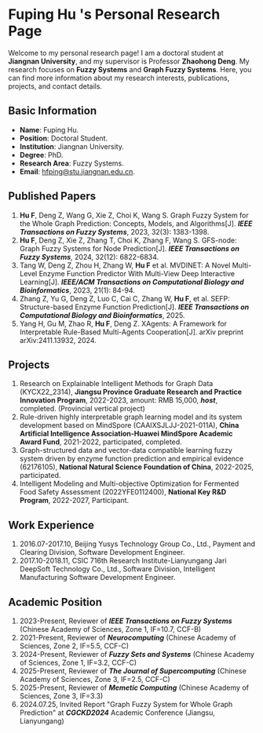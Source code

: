 # Fuping Hu 's Personal Research Page

Welcome to my personal research page! I am a doctoral student at **Jiangnan University**, and my supervisor is Professor **Zhaohong Deng**. My research focuses on **Fuzzy Systems** and **Graph Fuzzy Systems**. Here, you can find more information about my research interests, publications, projects, and contact details.

## Basic Information

- **Name**: Fuping Hu.
- **Position**: Doctoral Student.
- **Institution**: Jiangnan University.
- **Degree**: PhD.
- **Research Area**: Fuzzy Systems.
- **Email**: hfping@stu.jiangnan.edu.cn.

## Published Papers

1. **Hu F**, Deng Z, Wang G, Xie Z, Choi K, Wang S. Graph Fuzzy System for the Whole Graph Prediction: Concepts, Models, and Algorithms[J]. ***IEEE Transactions on Fuzzy Systems***, 2023, 32(3): 1383-1398.
2. **Hu F**, Deng Z, Xie Z, Zhang T, Choi K, Zhang F, Wang S. GFS-node: Graph Fuzzy Systems for Node Prediction[J]. ***IEEE Transactions on Fuzzy Systems***, 2024, 32(12): 6822-6834.
3. Tang W, Deng Z, Zhou H, Zhang W, **Hu F** et al. MVDINET: A Novel Multi-Level Enzyme Function Predictor With Multi-View Deep Interactive Learning[J]. ***IEEE/ACM Transactions on Computational Biology and Bioinformatics***, 2023, 21(1): 84-94.
4. Zhang Z, Yu G, Deng Z, Luo C, Cai C, Zhang W, **Hu F**, et al. SEFP: Structure-based Enzyme Function Prediction[J]. ***IEEE Transactions on Computational Biology and Bioinformatics***, 2025.
5. Yang H, Gu M, Zhao R, **Hu F**, Deng Z. XAgents: A Framework for Interpretable Rule-Based Multi-Agents Cooperation[J]. arXiv preprint arXiv:2411.13932, 2024.

## Projects
1. Research on Explainable Intelligent Methods for Graph Data (KYCX22_2314), **Jiangsu Province Graduate Research and Practice Innovation Program**, 2022-2023, amount: RMB 15,000, ***host***, completed. (Provincial vertical project)
2. Rule-driven highly interpretable graph learning model and its system development based on MindSpore (CAAIXSJLJJ-2021-011A), **China Artificial Intelligence Association-Huawei MindSpore Academic Award Fund**, 2021-2022, participated, completed.
3. Graph-structured data and vector-data compatible learning fuzzy system driven by enzyme function prediction and empirical evidence (62176105), **National Natural Science Foundation of China**, 2022-2025, participated.
4. Intelligent Modeling and Multi-objective Optimization for Fermented Food Safety Assessment (2022YFE0112400), **National Key R&D Program**, 2022-2027, Participant.

## Work Experience
1. 2016.07-2017.10, Beijing Yusys Technology Group Co., Ltd., Payment and Clearing Division, Software Development Engineer.
2. 2017.10-2018.11, CSIC 716th Research Institute-Lianyungang Jari DeepSoft Technology Co., Ltd., Software Division, Intelligent Manufacturing Software Development Engineer.

## Academic Position
1. 2023-Present, Reviewer of ***IEEE Transactions on Fuzzy Systems*** (Chinese Academy of Sciences, Zone 1, IF=10.7, CCF-B)
2. 2021-Present, Reviewer of ***Neurocomputing*** (Chinese Academy of Sciences, Zone 2, IF=5.5, CCF-C)
3. 2024-Present, Reviewer of ***Fuzzy Sets and Systems*** (Chinese Academy of Sciences, Zone 1, IF=3.2, CCF-C)
4. 2025-Present, Reviewer of ***The Journal of Supercomputing*** (Chinese Academy of Sciences, Zone 3, IF=2.5, CCF-C)
5. 2025-Present, Reviewer of ***Memetic Computing*** (Chinese Academy of Sciences, Zone 3, IF=3.3)
6. 2024.07.25, Invited Report "Graph Fuzzy System for Whole Graph Prediction" at ***CGCKD2024*** Academic Conference (Jiangsu, Lianyungang)



